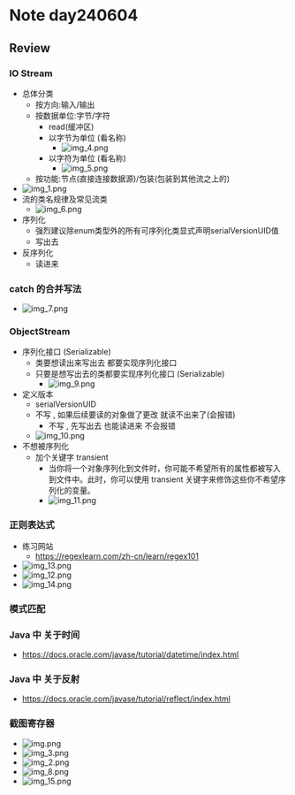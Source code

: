 # Note day240604
## Review

### IO Stream
- 总体分类
  - 按方向:输入/输出
  - 按数据单位:字节/字符
    - read(缓冲区) 
    - 以字节为单位 (看名称)
      - ![img_4.png](img_4.png)
    - 以字符为单位 (看名称)
      - ![img_5.png](img_5.png)
  - 按功能:节点(直接连接数据源)/包装(包装到其他流之上的)
- ![img_1.png](img_1.png)
- 流的类名规律及常见流类
  - ![img_6.png](img_6.png)
- 序列化
  - 强烈建议除enum类型外的所有可序列化类显式声明serialVersionUID值
  - 写出去
- 反序列化
  - 读进来
### catch 的合并写法
- ![img_7.png](img_7.png)

### ObjectStream
- 序列化接口 (Serializable)
  - 类要想读出来写出去 都要实现序列化接口
  - 只要是想写出去的类都要实现序列化接口 (Serializable)
    - ![img_9.png](img_9.png)
- 定义版本 
  -  serialVersionUID
  - 不写 , 如果后续要读的对象做了更改 就读不出来了(会报错)
    - 不写 , 先写出去 也能读进来 不会报错
  - ![img_10.png](img_10.png)
- 不想被序列化
  - 加个关键字 transient
    - 当你将一个对象序列化到文件时，你可能不希望所有的属性都被写入到文件中。此时，你可以使用 transient 关键字来修饰这些你不希望序列化的变量。
    - ![img_11.png](img_11.png)

### 正则表达式
- 练习网站
  - https://regexlearn.com/zh-cn/learn/regex101
- ![img_13.png](img_13.png)
- ![img_12.png](img_12.png)
- ![img_14.png](img_14.png)

### 模式匹配

### Java 中 关于时间
- https://docs.oracle.com/javase/tutorial/datetime/index.html

### Java 中 关于反射
- https://docs.oracle.com/javase/tutorial/reflect/index.html


### 截图寄存器
- ![img.png](img.png)
- ![img_3.png](img_3.png)
- ![img_2.png](img_2.png)
- ![img_8.png](img_8.png)
- ![img_15.png](img_15.png)